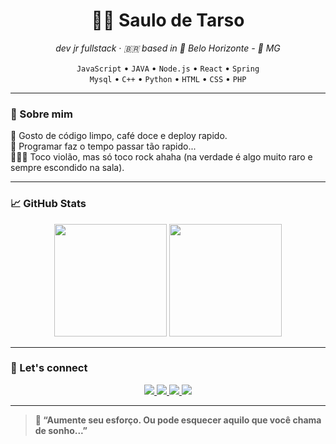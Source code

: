 <h1 align="center">👩‍💻 Saulo de Tarso</h1>
<p align="center">
  <em>dev jr fullstack · 🇧🇷 based in 🚩 Belo Horizonte - 🔺 MG </em>
</p>

<p align="center">
  <code>JavaScript</code> • <code>JAVA</code> • <code>Node.js</code> • <code>React</code> • <code>Spring</code><br/>
  <code>Mysql</code> • <code>C++</code> • <code>Python</code> • <code>HTML</code> • 
  <code>CSS</code> • <code>PHP</code>
</p>

---

### 🤙 Sobre mim

🔷 Gosto de código limpo, café doce e deploy rapido.  
🎯 Programar faz o tempo passar tão rapido...  
🎸👨‍🎤 Toco violão, mas só toco rock ahaha (na verdade é algo muito raro e sempre escondido na sala).

---

### 📈 GitHub Stats

<div align="center">
  <img height="180em" src="https://github-readme-stats.vercel.app/api?username=saulodtarso06&show_icons=true&theme=radical&hide_border=true&count_private=true&hide_title=true"/>
  <img height="180em" src="https://github-readme-stats.vercel.app/api/top-langs/?username=saulodtarso06&layout=compact&theme=radical&hide_border=true"/>
</div>

---

### 🔗 Let's connect

<p align="center">

  <a href="https://www.instagram.com/saullo.detarso06/" target="_blank">
    <img src="https://img.shields.io/badge/Instagram-993399?style=for-the-badge&logo=instagram&logoColor=white"/>
  </a>
  
  <a href="https://br.linkedin.com/in saulo-de-tarso-8a2b00133" target="_blank">
    <img src="https://img.shields.io/badge/LinkedIn-120a8f?style=for-the-badge&logo=linkedin&logoColor=white"/>
  </a>

  <a href="https://x.com/SaulodeTarso10"       target="_blanck">
    <img src="https://img.shields.io/badge/X.COM-000000?style=for-the-badge&logo=X&logoColor=white"/>
  </a>

<a href="https://outlook.com.br" target="_blanck">
    <img src="https://img.shields.io/badge/✉ saulo.detarso06@yahoo.com.br-006400?style=for-the-badge&logo=email&logoColor=white"/>
    </a>
</p>

---

> **💬 “Aumente seu esforço. Ou pode esquecer aquilo que você chama de sonho...”**
